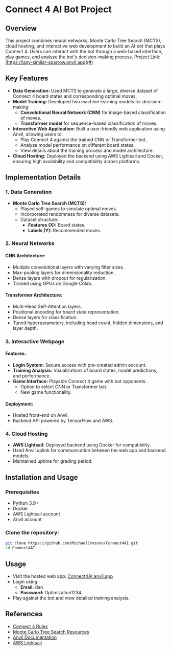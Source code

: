 # Connect 4 AI Bot Project

## Overview
This project combines neural networks, Monte Carlo Tree Search (MCTS), cloud hosting, and interactive web development to build an AI bot that plays Connect 4. Users can interact with the bot through a web-based interface, play games, and analyze the bot's decision-making process. Project Link: [https://lazy-similar-sparrow.anvil.app](#)

## Key Features
- **Data Generation:** Used MCTS to generate a large, diverse dataset of Connect 4 board states and corresponding optimal moves.
- **Model Training:** Developed two machine learning models for decision-making:
  - **Convolutional Neural Network (CNN)** for image-based classification of moves.
  - **Transformer model** for sequence-based classification of moves.
- **Interactive Web Application:** Built a user-friendly web application using Anvil, allowing users to:
  - Play Connect 4 against the trained CNN or Transformer bot.
  - Analyze model performance on different board states.
  - View details about the training process and model architecture.
- **Cloud Hosting:** Deployed the backend using AWS Lightsail and Docker, ensuring high availability and compatibility across platforms.

## Implementation Details

### 1. Data Generation
- **Monte Carlo Tree Search (MCTS):**
  - Played self-games to simulate optimal moves.
  - Incorporated randomness for diverse datasets.
  - Dataset structure:
    - **Features (X):** Board states.
    - **Labels (Y):** Recommended moves.

### 2. Neural Networks
#### CNN Architecture:
- Multiple convolutional layers with varying filter sizes.
- Max-pooling layers for dimensionality reduction.
- Dense layers with dropout for regularization.
- Trained using GPUs on Google Colab.

#### Transformer Architecture:
- Multi-Head Self-Attention layers.
- Positional encoding for board state representation.
- Dense layers for classification.
- Tuned hyperparameters, including head count, hidden dimensions, and layer depth.

### 3. Interactive Webpage
#### Features:
- **Login System:** Secure access with pre-created admin account.
- **Training Analysis:** Visualizations of board states, model predictions, and performance.
- **Game Interface:** Playable Connect 4 game with bot opponents.
  - Option to select CNN or Transformer bot.
  - New game functionality.

#### Deployment:
- Hosted front-end on Anvil.
- Backend API powered by TensorFlow and AWS.

### 4. Cloud Hosting
- **AWS Lightsail:** Deployed backend using Docker for compatibility.
- Used Anvil uplink for communication between the web app and backend models.
- Maintained uptime for grading period.

## Installation and Usage

### Prerequisites
- Python 3.9+
- Docker
- AWS Lightsail account
- Anvil account

### Clone the repository:
   ```bash
   git clone https://github.com/MichaelCrosson/Connect4AI.git
   cd Connect4AI
   ```

## Usage
- Visit the hosted web app: [Connect4AI.anvil.app](#)
- Login using:
  - **Email:** dan
  - **Password:** Optimization1234
- Play against the bot and view detailed training analysis.

## References
- [Connect 4 Rules](https://en.wikipedia.org/wiki/Connect_Four)
- [Monte Carlo Tree Search Resources](https://mcts.netlify.app/)
- [Anvil Documentation](https://anvil.works/docs/)
- [AWS Lightsail](https://lightsail.aws.amazon.com/)

